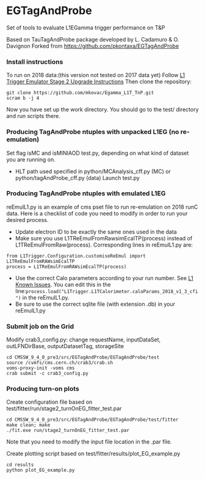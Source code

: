 # EGTagAndProbe
Set of tools to evaluate L1EGamma trigger performance on T&amp;P

Based on TauTagAndProbe package developed by L. Cadamuro & O. Davignon
Forked from https://github.com/pkontaxa/EGTagAndProbe

### Install instructions
To run on 2018 data:(this version not tested on 2017 data yet)
Follow [L1 Trigger Emulator Stage 2 Upgrade Instructions](https://twiki.cern.ch/twiki/bin/view/CMSPublic/SWGuideL1TStage2Instructions)
Then clone the repository:
```
git clone https://github.com/mkovac/Egamma_L1T_TnP.git
scram b -j 4
```
Now you have set up the work directory. You should go to the test/ directory and run scripts there. 


### Producing TagAndProbe ntuples with unpacked L1EG (no re-emulation)
Set flag isMC and isMINIAOD test.py, depending on what kind of dataset you are running on.
- HLT path used specified in python/MCAnalysis_cff.py (MC) or python/tagAndProbe_cff.py (data)
Launch test.py

### Producing TagAndProbe ntuples with emulated L1EG
reEmulL1.py is an example of cms pset file to run re-emulation on 2018 runC data.
Here is a checklist of code you need to modify in order to run your desired process.
+ Update electron ID to be exactly the same ones used in the data
+ Make sure you use L1TReEmulFromRawsimEcalTP(process) instead of L1TReEmulFromRaw(process). Corresponding lines in reEmulL1.py are:
```
from L1Trigger.Configuration.customiseReEmul import L1TReEmulFromRAWsimEcalTP
process = L1TReEmulFromRAWsimEcalTP(process)
```
+ Use the correct Calo parameters according to your run number. See [L1 Known Issues](https://twiki.cern.ch/twiki/bin/viewauth/CMS/L1KnownIssues#Calo). You can edit this in the line:```process.load("L1Trigger.L1TCalorimeter.caloParams_2018_v1_3_cfi")``` in the reEmulL1.py.
+ Be sure to use the correct sqlite file (with extension .db) in your reEmulL1.py


### Submit job on the Grid
Modify crab3_config.py: change requestName, inputDataSet, outLFNDirBase, outputDatasetTag, storageSite
```
cd CMSSW_9_4_0_pre3/src/EGTagAndProbe/EGTagAndProbe/test
source /cvmfs/cms.cern.ch/crab3/crab.sh
voms-proxy-init -voms cms
crab submit -c crab3_config.py
```

### Producing turn-on plots
Create configuration file based on test/fitter/run/stage2_turnOnEG_fitter_test.par
```
cd CMSSW_9_4_0_pre3/src/EGTagAndProbe/EGTagAndProbe/test/fitter
make clean; make
./fit.exe run/stage2_turnOnEG_fitter_test.par
```
Note that you need to modify the input file location in the .par file.

Create plotting script based on test/fitter/results/plot_EG_example.py
```
cd results
python plot_EG_example.py
```
